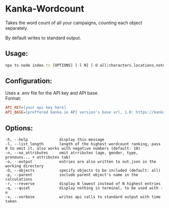 # Kanka-Wordcount
Takes the word count of all your campaigns, counting each object separately.

By default writes to standard output.

## Usage:
```ts
npx ts-node index.ts [OPTIONS] [-l N] [-O all|characters,locations,notes,items,...]
```

## Configuration: 
Uses a .env file for the API key and API base.<br/>
Format:
```ini
API_KEY=[your api key here]
API_BASE=[preffered kanka.io API version's base url, 1.0: https://kanka.io/api/1.0/]
```
## Options:
    -h, --help              display this message
    -l, --list_length       length of the highest wordcount ranking, pass 0 to omit it, also works with negative numbers (default: 10)
    -n, --no_attributes     omit atrributes (age, gender, type, pronouns... + attributes tab)
    -o, --output            entries are also written to out.json in the working directory
    -O, --objects           specify objects to be included (default: all)
    -p, --parent            include parent object's name in the calculations
    -r, --reverse           display N lowest instead of N highest entries
    -q, --quiet             display nothing in terminal, to be used with -o
    -v, --verbose           writes api calls to standard output with time taken
